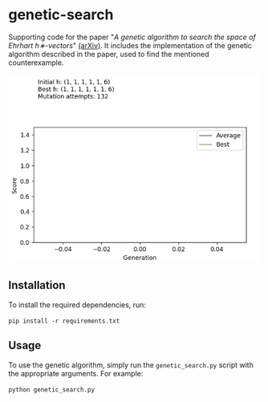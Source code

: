 # genetic-search

Supporting code for the paper "_A genetic algorithm to search the space of Ehrhart h∗-vectors_" [(arXiv)](https://arxiv.org/abs/2309.16848). 
It includes the implementation of the genetic algorithm described in the paper, used to find the mentioned counterexample.

![genetic_search](genetic_search.gif)

## Installation

To install the required dependencies, run:

`pip install -r requirements.txt`

## Usage

To use the genetic algorithm, simply run the `genetic_search.py` script with the appropriate arguments. For example:

`python genetic_search.py`
